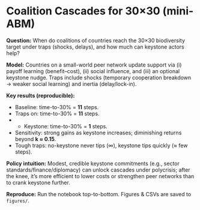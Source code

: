 # Coalition Cascades for 30×30 (mini-ABM)

**Question:** When do coalitions of countries reach the 30×30 biodiversity target under traps (shocks, delays), and how much can keystone actors help?

**Model:** Countries on a small-world peer network update support via (i) payoff learning (benefit–cost), (ii) social influence, and (iii) an optional keystone nudge. Traps include shocks (temporary cooperation breakdown → weaker social learning) and inertia (delay/lock-in).

**Key results (reproducible):**
- Baseline: time-to-30% = **11** steps.
- Traps on: time-to-30% = **11** steps.
- + Keystone: time-to-30% = **1** steps.
- Sensitivity: strong gains as keystone increases; diminishing returns beyond **k ≈ 0.15**.
- Tough traps: no-keystone never tips (∞), keystone tips quickly (≈ few steps).

**Policy intuition:** Modest, credible keystone commitments (e.g., sector standards/finance/diplomacy) can unlock cascades under polycrisis; after the knee, it’s more efficient to lower costs or strengthen peer networks than to crank keystone further.

**Reproduce:** Run the notebook top-to-bottom. Figures & CSVs are saved to `figures/`.